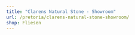 ```yaml
---
title: "Clarens Natural Stone - Showroom"
url: /pretoria/clarens-natural-stone-showroom/
shop: Fliesen
---
```

